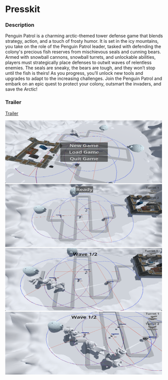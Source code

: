 # Presskit


### Description

Penguin Patrol is a charming arctic-themed tower defense game that blends strategy, action, and a touch of frosty humor. It is set in the icy mountains, you take on the role of the Penguin Patrol leader, tasked with defending the colony's precious fish reserves from mischievous seals and cunning bears.
Armed with snowball cannons, snowball turrets, and unlockable abilities, players must strategically place defenses to outwit waves of relentless enemies. The seals are sneaky, the bears are tough, and they won’t stop until the fish is theirs! As you progress, you’ll unlock new tools and upgrades to adapt to the increasing challenges.
Join the Penguin Patrol and embark on an epic quest to protect your colony, outsmart the invaders, and save the Arctic!

### Trailer

<a href="https://drive.google.com/file/d/19Uil-7T4Sut2TmXeplA2jU7IaoMcxXmS/view" target="_blank">Trailer</a>

<img src="imgs/presskit1.png" alt="" width="500" height="200">

<img src="imgs/presskit2.png" alt="" width="500" height="200">

<img src="imgs/presskit3.png" alt="" width="500" height="200">

<img src="imgs/presskit4.png" alt="" width="500" height="200">
